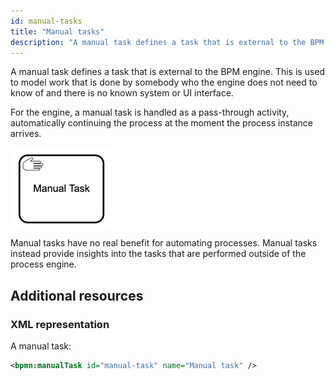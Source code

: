 ```yaml
---
id: manual-tasks
title: "Manual tasks"
description: "A manual task defines a task that is external to the BPM engine."
---
```


A manual task defines a task that is external to the BPM engine. This is used to model work that is done
by somebody who the engine does not need to know of and there is no known system or UI interface.

For the engine, a manual task is handled as a pass-through activity, automatically continuing the
process at the moment the process instance arrives.

![task](assets/manual-task.png)

Manual tasks have no real benefit for automating processes. Manual tasks instead provide insights into the tasks
that are performed outside of the process engine.

## Additional resources

### XML representation

A manual task:

```xml
<bpmn:manualTask id="manual-task" name="Manual task" />
```
